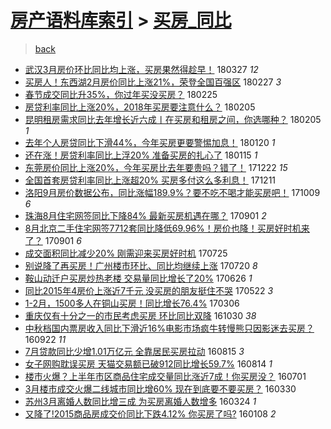 [房产语料库索引](../../README.md)  > [买房_同比](买房_同比.md)
====
> [back](../README.md)

- [武汉3月房价环比同比均上涨，买房果然得趁早！](http://jkwz.applinzi.com/ittc/7085088831089148935.html#%E6%AD%A6%E6%B1%893%E6%9C%88%E6%88%BF%E4%BB%B7%E7%8E%AF%E6%AF%94%E5%90%8C%E6%AF%94%E5%9D%87%E4%B8%8A%E6%B6%A8%EF%BC%8C%E4%B9%B0%E6%88%BF%E6%9E%9C%E7%84%B6%E5%BE%97%E8%B6%81%E6%97%A9%EF%BC%81) 180327 *12* 
- [买房人！东西湖2月房价同比上涨21%，荣登全国百强区](http://jkwz.applinzi.com/ittc/7074809297504830474.html#%E4%B9%B0%E6%88%BF%E4%BA%BA%EF%BC%81%E4%B8%9C%E8%A5%BF%E6%B9%962%E6%9C%88%E6%88%BF%E4%BB%B7%E5%90%8C%E6%AF%94%E4%B8%8A%E6%B6%A821%25%EF%BC%8C%E8%8D%A3%E7%99%BB%E5%85%A8%E5%9B%BD%E7%99%BE%E5%BC%BA%E5%8C%BA) 180227 *3* 
- [春节成交同比升35%，你过年买没买房？](http://jkwz.applinzi.com/ittc/7073328847703770129.html#%E6%98%A5%E8%8A%82%E6%88%90%E4%BA%A4%E5%90%8C%E6%AF%94%E5%8D%8735%25%EF%BC%8C%E4%BD%A0%E8%BF%87%E5%B9%B4%E4%B9%B0%E6%B2%A1%E4%B9%B0%E6%88%BF%EF%BC%9F) 180225  
- [房贷利率同比上涨20%，2018年买房要注意什么？](http://jkwz.applinzi.com/ittc/7066665481308488711.html#%E6%88%BF%E8%B4%B7%E5%88%A9%E7%8E%87%E5%90%8C%E6%AF%94%E4%B8%8A%E6%B6%A820%25%EF%BC%8C2018%E5%B9%B4%E4%B9%B0%E6%88%BF%E8%A6%81%E6%B3%A8%E6%84%8F%E4%BB%80%E4%B9%88%EF%BC%9F) 180205  
- [昆明租房需求同比去年增长近六成丨在买房和租房之间，你选哪种？](http://jkwz.applinzi.com/ittc/7066631832064230417.html#%E6%98%86%E6%98%8E%E7%A7%9F%E6%88%BF%E9%9C%80%E6%B1%82%E5%90%8C%E6%AF%94%E5%8E%BB%E5%B9%B4%E5%A2%9E%E9%95%BF%E8%BF%91%E5%85%AD%E6%88%90%E4%B8%A8%E5%9C%A8%E4%B9%B0%E6%88%BF%E5%92%8C%E7%A7%9F%E6%88%BF%E4%B9%8B%E9%97%B4%EF%BC%8C%E4%BD%A0%E9%80%89%E5%93%AA%E7%A7%8D%EF%BC%9F) 180205 *1* 
- [去年个人房贷同比下滑44%，今年买房更要警惕加息！](http://jkwz.applinzi.com/ittc/7060451909473666064.html#%E5%8E%BB%E5%B9%B4%E4%B8%AA%E4%BA%BA%E6%88%BF%E8%B4%B7%E5%90%8C%E6%AF%94%E4%B8%8B%E6%BB%9144%25%EF%BC%8C%E4%BB%8A%E5%B9%B4%E4%B9%B0%E6%88%BF%E6%9B%B4%E8%A6%81%E8%AD%A6%E6%83%95%E5%8A%A0%E6%81%AF%EF%BC%81) 180120 *1* 
- [还在涨！房贷利率同比上浮20% 准备买房的扎心了](http://jkwz.applinzi.com/ittc/7058862537976579078.html#%E8%BF%98%E5%9C%A8%E6%B6%A8%EF%BC%81%E6%88%BF%E8%B4%B7%E5%88%A9%E7%8E%87%E5%90%8C%E6%AF%94%E4%B8%8A%E6%B5%AE20%25+%E5%87%86%E5%A4%87%E4%B9%B0%E6%88%BF%E7%9A%84%E6%89%8E%E5%BF%83%E4%BA%86) 180115 *1* 
- [东莞房价同比上涨20%，今年买房比去年要贵吗？错了！](http://jkwz.applinzi.com/ittc/7049821607327974417.html#%E4%B8%9C%E8%8E%9E%E6%88%BF%E4%BB%B7%E5%90%8C%E6%AF%94%E4%B8%8A%E6%B6%A820%25%EF%BC%8C%E4%BB%8A%E5%B9%B4%E4%B9%B0%E6%88%BF%E6%AF%94%E5%8E%BB%E5%B9%B4%E8%A6%81%E8%B4%B5%E5%90%97%EF%BC%9F%E9%94%99%E4%BA%86%EF%BC%81) 171222 *15* 
- [全国首套房贷利率同比上涨超20% 买房多付这么多利息！](http://jkwz.applinzi.com/ittc/7045861861109531664.html#%E5%85%A8%E5%9B%BD%E9%A6%96%E5%A5%97%E6%88%BF%E8%B4%B7%E5%88%A9%E7%8E%87%E5%90%8C%E6%AF%94%E4%B8%8A%E6%B6%A8%E8%B6%8520%25+%E4%B9%B0%E6%88%BF%E5%A4%9A%E4%BB%98%E8%BF%99%E4%B9%88%E5%A4%9A%E5%88%A9%E6%81%AF%EF%BC%81) 171211  
- [洛阳9月房价数据公布，同比涨幅189.9%？要不吃不喝才能买房吧！](http://jkwz.applinzi.com/ittc/7022461440160695313.html#%E6%B4%9B%E9%98%B39%E6%9C%88%E6%88%BF%E4%BB%B7%E6%95%B0%E6%8D%AE%E5%85%AC%E5%B8%83%EF%BC%8C%E5%90%8C%E6%AF%94%E6%B6%A8%E5%B9%85189.9%25%EF%BC%9F%E8%A6%81%E4%B8%8D%E5%90%83%E4%B8%8D%E5%96%9D%E6%89%8D%E8%83%BD%E4%B9%B0%E6%88%BF%E5%90%A7%EF%BC%81) 171009 *6* 
- [珠海8月住宅网签同比下降84% 最新买房机遇在哪？](http://jkwz.applinzi.com/ittc/7008346825348875281.html#%E7%8F%A0%E6%B5%B78%E6%9C%88%E4%BD%8F%E5%AE%85%E7%BD%91%E7%AD%BE%E5%90%8C%E6%AF%94%E4%B8%8B%E9%99%8D84%25+%E6%9C%80%E6%96%B0%E4%B9%B0%E6%88%BF%E6%9C%BA%E9%81%87%E5%9C%A8%E5%93%AA%EF%BC%9F) 170901 *2* 
- [8月北京二手住宅网签7712套同比降低69.96%！房价也降！买房好时机来了？](http://jkwz.applinzi.com/ittc/7008282524357493776.html#8%E6%9C%88%E5%8C%97%E4%BA%AC%E4%BA%8C%E6%89%8B%E4%BD%8F%E5%AE%85%E7%BD%91%E7%AD%BE7712%E5%A5%97%E5%90%8C%E6%AF%94%E9%99%8D%E4%BD%8E69.96%25%EF%BC%81%E6%88%BF%E4%BB%B7%E4%B9%9F%E9%99%8D%EF%BC%81%E4%B9%B0%E6%88%BF%E5%A5%BD%E6%97%B6%E6%9C%BA%E6%9D%A5%E4%BA%86%EF%BC%9F) 170901 *6* 
- [成交面积同比减少20% 刚需迎来买房好时机](http://jkwz.applinzi.com/ittc/6994285285750604817.html#%E6%88%90%E4%BA%A4%E9%9D%A2%E7%A7%AF%E5%90%8C%E6%AF%94%E5%87%8F%E5%B0%9120%25+%E5%88%9A%E9%9C%80%E8%BF%8E%E6%9D%A5%E4%B9%B0%E6%88%BF%E5%A5%BD%E6%97%B6%E6%9C%BA) 170725  
- [别说降了再买房！广州楼市环比、同比均继续上涨](http://jkwz.applinzi.com/ittc/6992281809873011728.html#%E5%88%AB%E8%AF%B4%E9%99%8D%E4%BA%86%E5%86%8D%E4%B9%B0%E6%88%BF%EF%BC%81%E5%B9%BF%E5%B7%9E%E6%A5%BC%E5%B8%82%E7%8E%AF%E6%AF%94%E3%80%81%E5%90%8C%E6%AF%94%E5%9D%87%E7%BB%A7%E7%BB%AD%E4%B8%8A%E6%B6%A8) 170720 *8* 
- [鞍山动迁户买房炒热老楼 交易量同比增长了20%](http://jkwz.applinzi.com/ittc/6983392175222948868.html#%E9%9E%8D%E5%B1%B1%E5%8A%A8%E8%BF%81%E6%88%B7%E4%B9%B0%E6%88%BF%E7%82%92%E7%83%AD%E8%80%81%E6%A5%BC+%E4%BA%A4%E6%98%93%E9%87%8F%E5%90%8C%E6%AF%94%E5%A2%9E%E9%95%BF%E4%BA%8620%25) 170626 *1* 
- [同比2015年4房价上涨近7千元 没买房的朋友挺住不哭](http://jkwz.applinzi.com/ittc/6970270948014949380.html#%E5%90%8C%E6%AF%942015%E5%B9%B44%E6%88%BF%E4%BB%B7%E4%B8%8A%E6%B6%A8%E8%BF%917%E5%8D%83%E5%85%83+%E6%B2%A1%E4%B9%B0%E6%88%BF%E7%9A%84%E6%9C%8B%E5%8F%8B%E6%8C%BA%E4%BD%8F%E4%B8%8D%E5%93%AD) 170522 *3* 
- [1-2月，1500多人在铜山买房！同比增长76.4%](http://jkwz.applinzi.com/ittc/6941855298833875973.html#1-2%E6%9C%88%EF%BC%8C1500%E5%A4%9A%E4%BA%BA%E5%9C%A8%E9%93%9C%E5%B1%B1%E4%B9%B0%E6%88%BF%EF%BC%81%E5%90%8C%E6%AF%94%E5%A2%9E%E9%95%BF76.4%25) 170306  
- [重庆仅有十分之一的市民考虑买房  环比同比双降](http://jkwz.applinzi.com/ittc/6894794091027497988.html#%E9%87%8D%E5%BA%86%E4%BB%85%E6%9C%89%E5%8D%81%E5%88%86%E4%B9%8B%E4%B8%80%E7%9A%84%E5%B8%82%E6%B0%91%E8%80%83%E8%99%91%E4%B9%B0%E6%88%BF++%E7%8E%AF%E6%AF%94%E5%90%8C%E6%AF%94%E5%8F%8C%E9%99%8D) 161030 *38* 
- [中秋档国内票房收入同比下滑近16%电影市场疯牛转慢熊只因影迷去买房？](http://jkwz.applinzi.com/ittc/6880564125037495301.html#%E4%B8%AD%E7%A7%8B%E6%A1%A3%E5%9B%BD%E5%86%85%E7%A5%A8%E6%88%BF%E6%94%B6%E5%85%A5%E5%90%8C%E6%AF%94%E4%B8%8B%E6%BB%91%E8%BF%9116%25%E7%94%B5%E5%BD%B1%E5%B8%82%E5%9C%BA%E7%96%AF%E7%89%9B%E8%BD%AC%E6%85%A2%E7%86%8A%E5%8F%AA%E5%9B%A0%E5%BD%B1%E8%BF%B7%E5%8E%BB%E4%B9%B0%E6%88%BF%EF%BC%9F) 160922 *11* 
- [7月贷款同比少增1.01万亿元 全靠居民买房拉动](http://jkwz.applinzi.com/ittc/6866535919791899653.html#7%E6%9C%88%E8%B4%B7%E6%AC%BE%E5%90%8C%E6%AF%94%E5%B0%91%E5%A2%9E1.01%E4%B8%87%E4%BA%BF%E5%85%83+%E5%85%A8%E9%9D%A0%E5%B1%85%E6%B0%91%E4%B9%B0%E6%88%BF%E6%8B%89%E5%8A%A8) 160815 *3* 
- [女子网购耽误买房 天猫交易额已破912同比增长59.7%](http://jkwz.applinzi.com/ittc/6866328731110605828.html#%E5%A5%B3%E5%AD%90%E7%BD%91%E8%B4%AD%E8%80%BD%E8%AF%AF%E4%B9%B0%E6%88%BF+%E5%A4%A9%E7%8C%AB%E4%BA%A4%E6%98%93%E9%A2%9D%E5%B7%B2%E7%A0%B4912%E5%90%8C%E6%AF%94%E5%A2%9E%E9%95%BF59.7%25) 160814 *1* 
- [楼市火爆？上半年市区商品住宅成交量同比涨近7成！你买房没？](http://jkwz.applinzi.com/ittc/6849939692841337860.html#%E6%A5%BC%E5%B8%82%E7%81%AB%E7%88%86%EF%BC%9F%E4%B8%8A%E5%8D%8A%E5%B9%B4%E5%B8%82%E5%8C%BA%E5%95%86%E5%93%81%E4%BD%8F%E5%AE%85%E6%88%90%E4%BA%A4%E9%87%8F%E5%90%8C%E6%AF%94%E6%B6%A8%E8%BF%917%E6%88%90%EF%BC%81%E4%BD%A0%E4%B9%B0%E6%88%BF%E6%B2%A1%EF%BC%9F) 160701  
- [3月楼市成交火爆二线城市同比增60% 现在到底要不要买房？](http://jkwz.applinzi.com/ittc/6815441557469529092.html#3%E6%9C%88%E6%A5%BC%E5%B8%82%E6%88%90%E4%BA%A4%E7%81%AB%E7%88%86%E4%BA%8C%E7%BA%BF%E5%9F%8E%E5%B8%82%E5%90%8C%E6%AF%94%E5%A2%9E60%25+%E7%8E%B0%E5%9C%A8%E5%88%B0%E5%BA%95%E8%A6%81%E4%B8%8D%E8%A6%81%E4%B9%B0%E6%88%BF%EF%BC%9F) 160330  
- [苏州3月离婚人数同比增三成 为买房离婚人数增多](http://jkwz.applinzi.com/ittc/6813070770322277380.html#%E8%8B%8F%E5%B7%9E3%E6%9C%88%E7%A6%BB%E5%A9%9A%E4%BA%BA%E6%95%B0%E5%90%8C%E6%AF%94%E5%A2%9E%E4%B8%89%E6%88%90+%E4%B8%BA%E4%B9%B0%E6%88%BF%E7%A6%BB%E5%A9%9A%E4%BA%BA%E6%95%B0%E5%A2%9E%E5%A4%9A) 160324 *1* 
- [又降了!2015商品房成交价同比下跌4.12% 你买房了吗?](http://jkwz.applinzi.com/ittc/6785038064032416772.html#%E5%8F%88%E9%99%8D%E4%BA%86%212015%E5%95%86%E5%93%81%E6%88%BF%E6%88%90%E4%BA%A4%E4%BB%B7%E5%90%8C%E6%AF%94%E4%B8%8B%E8%B7%8C4.12%25+%E4%BD%A0%E4%B9%B0%E6%88%BF%E4%BA%86%E5%90%97%3F) 160108 *2* 
